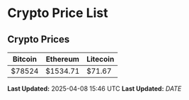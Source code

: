 # Crypto Price List

## Crypto Prices
| Bitcoin | Ethereum | Litecoin |
| ------- | -------- | -------- |
| $78524 | $1534.71 | $71.67 |
**Last Updated:** 2025-04-08 15:46 UTC
**Last Updated:** $DATE$
